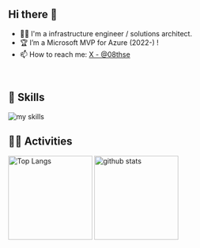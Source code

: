 <!-- プロフィール参照数 ->>
<!--
<div align="right">
  <img src="https://komarev.com/ghpvc/?username=08thse" />
</div>
-->

## Hi there 👋

- 🧑‍💻 I'm a infrastructure engineer / solutions architect.
- 🏆 I’m a Microsoft MVP for Azure (2022-) !
- 📫 How to reach me: [X - @08thse](https://twitter.com/08thse)
<br>

## 🌱 Skills
<img alt="my skills" src="https://skillicons.dev/icons?theme=dark&perline=7&i=azure,windows,powershell,cs,vscode,aws,kubernetes,docker,linux,md,py,terraform," />
<!-- ライトモード：theme=light, ダークモード：theme=dark -->
<!-- アイコンの選択肢一覧：https://arc.net/l/quote/zizyykfh -->
<br>

## 🏃‍♀️ Activities
<div align="left"> 
  <img alt="Top Langs" height="170px" src="https://github-readme-stats.vercel.app/api?username=08thse&theme=vue-dark&layout=compact" />
  <img alt="github stats" height="170px" src="https://github-readme-stats.vercel.app/api/top-langs/?username=08thse&theme=vue-dark&layout=compact" />
  <!-- ライトモード：theme=light, ダークモード：theme=vue-dark  -->
</div>

<!--
**08thse/08thse** is a ✨ _special_ ✨ repository because its `README.md` (this file) appears on your GitHub profile.

Here are some ideas to get you started:

- 🔭 I’m currently working on ...
- 🌱 I’m currently learning ...
- 👯 I’m looking to collaborate on ...
- 🤔 I’m looking for help with ...
- 💬 Ask me about ...
- 📫 How to reach me: ...
- 😄 Pronouns: ...
- ⚡ Fun fact: ...
-->

<!-- Special Thanks - https://qiita.com/mmnn/items/cf465d271171cba8bd51 -->
